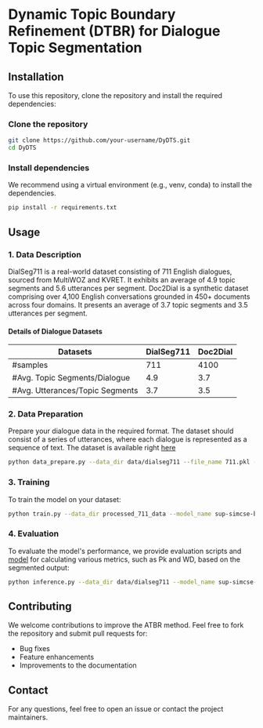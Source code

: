# Dynamic Topic Boundary Refinement (DTBR) for Dialogue Topic Segmentation

## Installation

To use this repository, clone the repository and install the required dependencies:

### Clone the repository

```bash
git clone https://github.com/your-username/DyDTS.git
cd DyDTS
```

### Install dependencies

We recommend using a virtual environment (e.g., venv, conda) to install the dependencies.

```bash
pip install -r requirements.txt
```

## Usage

### 1. Data Description

DialSeg711 is a real-world dataset consisting of 711 English dialogues, sourced from MultiWOZ and KVRET. It exhibits an average of 4.9 topic segments and 5.6 utterances per segment. Doc2Dial is a synthetic dataset comprising over 4,100 English conversations grounded in 450+ documents across four domains. It presents an average of 3.7 topic segments and 3.5 utterances per segment.

#### Details of Dialogue Datasets

| Datasets                         | DialSeg711  | Doc2Dial  |
|-----------------------------------|-------------|------------|
| #samples                          | 711         | 4100       |
| #Avg. Topic Segments/Dialogue     | 4.9         | 3.7        |
| #Avg. Utterances/Topic Segments   | 3.7         | 3.5        |


### 2. Data Preparation

Prepare your dialogue data in the required format. The dataset should consist of a series of utterances, where each dialogue is represented as a sequence of text. The dataset is available right [here](https://drive.google.com/drive/folders/11HSQWJR8qurD8K_ezgo6HqtcULl18UJq?usp=sharing)

```bash
python data_prepare.py --data_dir data/dialseg711 --file_name 711.pkl --output_dir processed_711_data --model_name  sup-simcse-bert-base-uncased
```

### 3. Training

To train the model on your dataset:

```bash
python train.py --data_dir processed_711_data --model_name sup-simcse-bert-base-uncased --output_dir model_711_trained
```

### 4. Evaluation

To evaluate the model's performance, we provide evaluation scripts and [model](https://drive.google.com/drive/folders/16JPkKNrKHrKYxr6okOyVO0F8w9fI0J6-) for calculating various metrics, such as Pk and WD, based on the segmented output:

```bash
python inference.py --data_dir data/dialseg711 --model_name sup-simcse-bert-base-uncased --output_dir model_711
```

## Contributing

We welcome contributions to improve the ATBR method. Feel free to fork the repository and submit pull requests for:

- Bug fixes
- Feature enhancements
- Improvements to the documentation

## Contact

For any questions, feel free to open an issue or contact the project maintainers.

